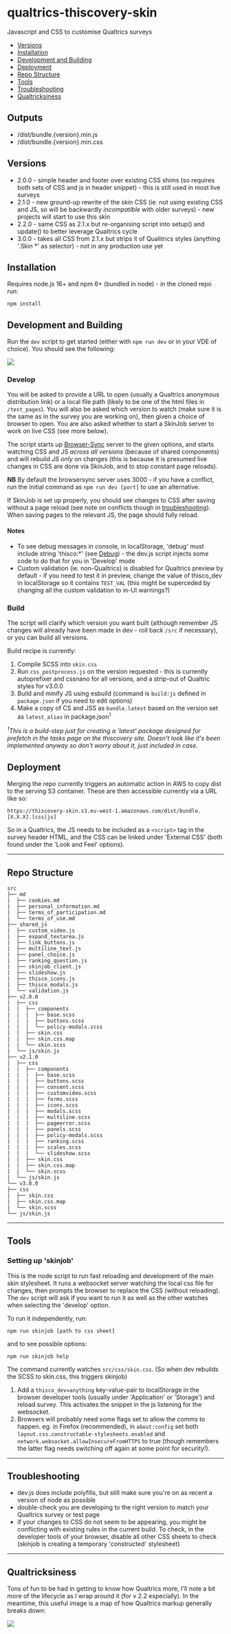 # qualtrics-thiscovery-skin
Javascript and CSS to customise Qualtrics surveys

- [Versions](#versions)
- [Installation](#installation)
- [Development and Building](#development-and-building)
- [Deployment](#deployment)
- [Repo Structure](#repo-structure)
- [Tools](#tools)
- [Troubleshooting](#troubleshooting)
- [Qualtricksiness](#qualtricksiness)

## Outputs

- /dist/bundle.{version}.min.js
- /dist/bundle.{version}.min.css

## Versions

- 2.0.0 - simple header and footer over existing CSS shims (so requires both sets of CSS and js in header snippet) - this is still used in most live surveys
- 2.1.0 - new ground-up rewrite of the skin CSS (ie. not using existing CSS and JS, so will be backwardly _incompatible_ with older surveys) - new projects will start to use this skin
- 2.2.0 - same CSS as 2.1.x but re-organising script into setup() and update() to better leverage Qualtrics cycle
- 3.0.0 - takes all CSS from 2.1.x but strips it of Qualitrics styles (anything '.Skin *' as selector) - not in any production use yet

## Installation

Requires node.js 16+ and npm 6+ (bundled in node) - in the cloned repo run:

```npm install ```

## Development and Building

Run the `dev` script to get started (either with `npm run dev` or in your VDE of choice). You should see the following:

   ![](./dev_script_options.png)

### Develop

You will be asked to provide a URL to open (usually a Qualtrics anonymous distribution link) or a local file path (likely to be one of the html files in `/test_pages`).  You will also be asked which version to watch (make sure it is the same as in the survey you are working on), then given a choice of browser to open.  You are also asked whether to start a SkinJob server to work on live CSS (see more below).

The script starts up [Browser-Sync](https://browsersync.io/) server to the given options, and starts watching CSS and JS _across all versions_ (because of shared components) and will rebuild _JS only_ on changes (this is because it is presumed live changes in CSS are done via SkinJob, and to stop constant page reloads).

**NB** By default the browsersync server uses 3000 - if you have a conflict, run the initial command as `npm run dev [port]` to use an alternative.

If SkinJob is set up properly, you should see changes to CSS after saving without a page reload (see note on conflicts though in [troubleshooting](#troubleshooting)). When saving pages to the relevant JS, the page should fully reload.

#### Notes

- To see debug messages in console, in localStorage, 'debug' must include string 'thisco:*' (see [Debug](https://www.npmjs.com/package/debug)) - the dev.js script injects some code to do that for you in 'Develop' mode
- Custom validation (ie. non-Qualtrics) is disabled for Qualtrics preview by default - if you need to test it in preview, change the value of thisco_dev in localStorage so it contains `TEST_VAL` (this might be superceded by changing all the custom validation to in-UI warnings?)

### Build

The script will clarify which version you want built (although remember JS changes will already have been made in dev - roll back `/src` if necessary), or you can build all versions.

Build recipe is currently:

1. Compile SCSS into `skin.css`
2. Run `css_postprocess.js` on the version requested - this is currently autoprefixer and cssnano for all versions, and a strip-out of Qualtric styles for v3.0.0
3. Build and minify JS using esbuild (command is `build:js` defined in `package.json` if you need to edit options)
4. Make a copy of CS and JSS as `bundle.latest` based on the version set as `latest_alias` in package.json<sup>1</sup>

_<sup>1</sup>This is a build-step just for creating a 'latest' package designed for prefetch in the tasks page on the thiscovery site. Doesn't look like it's been implemented anyway so don't worry about it, just included in case._

## Deployment

Merging the repo currently triggers an automatic action in AWS to copy dist to the serving S3 container.  These are then accessible currently via a URL like so:

`https://thiscovery-skin.s3.eu-west-1.amazonaws.com/dist/bundle.[X.X.X].[css|js]`

So in a Qualtrics, the JS needs to be included as a `<script>` tag in the survey header HTML, and the CSS can be linked under 'External CSS' (both found under the 'Look and Feel' options).

<hr>

## Repo Structure

   ```
   src
├── md
|  ├── cookies.md
|  ├── personal_information.md
|  ├── terms_of_participation.md
|  └── terms_of_use.md
├── shared_js
|  ├── custom_video.js
|  ├── expand_textarea.js
|  ├── link_buttons.js
|  ├── multiline_text.js
|  ├── panel_choice.js
|  ├── ranking_question.js
|  ├── skinjob_client.js
|  ├── slideshow.js
|  ├── thisco_icons.js
|  ├── thisco_modals.js
|  └── validation.js
├── v2.0.0
|  ├── css
|  |  ├── components
|  |  |  ├── base.scss
|  |  |  ├── buttons.scss
|  |  |  └── policy-modals.scss
|  |  ├── skin.css
|  |  ├── skin.css.map
|  |  └── skin.scss
|  └── js/skin.js
├── v2.1.0
|  ├── css
|  |  ├── components
|  |  |  ├── base.scss
|  |  |  ├── buttons.scss
|  |  |  ├── consent.scss
|  |  |  ├── customvideo.scss
|  |  |  ├── forms.scss
|  |  |  ├── icons.scss
|  |  |  ├── modals.scss
|  |  |  ├── multiline.scss
|  |  |  ├── pageerror.scss
|  |  |  ├── panels.scss
|  |  |  ├── policy-modals.scss
|  |  |  ├── ranking.scss
|  |  |  ├── scales.scss
|  |  |  └── slideshow.scss
|  |  ├── skin.css
|  |  ├── skin.css.map
|  |  └── skin.scss
|  └── js/skin.js
└── v3.0.0
   ├── css
   |  ├── skin.css
   |  ├── skin.css.map
   |  └── skin.scss
   └── js/skin.js

```



<hr>

## Tools

### Setting up 'skinjob'

This is the node script to run fast reloading and development of the main skin stylesheet. It runs a websocket server watching the local css file for changes, then prompts the browser to replace the CSS (without reloading). The `dev` script will ask if you want to run it as well as the other watches when selecting the 'develop' option. 

To run it independently, run:

```npm run skinjob [path to css sheet]```

and to see possible options:

`npm run skinjob help`

The command currently watches `src/css/skin.css`. (So when dev rebuilds the SCSS to skin.css, this triggers skinjob)

1. Add a `thisco_dev=anything` key-value-pair to localStorage in the browser developer tools (usually under 'Application' or 'Storage') and reload survey. This activates the snippet in the js listening for the websocket.  
2. Browsers will probably need some flags set to allow the comms to happen.  eg. in Firefox (recommended), in `about:config` set both `layout.css.constructable-stylesheets.enabled` and `network.websocket.allowInsecureFromHTTPS` to true (though remembers the latter flag needs switching off again at some point for security!).

**************

## Troubleshooting

- dev.js does include polyfills, but still make sure you're on as recent a version of node as possible
- double-check you are developing to the right version to match your Qualtrics survey or test page
- if your changes to CSS do not seem to be appearing, you might be conflicting with existing rules in the current build. To check, in the developer tools of your browser, disable all other CSS sheets to check (skinjob is creating a temporary 'constructed' stylesheet)

***************

## Qualtricksiness

Tons of fun to be had in getting to know how Qualtrics more, I'll note a bit more of the lifecycle as I wrap around it (for v 2.2 especially). In the meantime, this useful image is a map of how Qualtrics markup generally breaks down:

![](/qualtrics_DOM_model.Feb_2022.png)